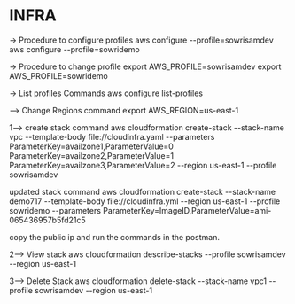 # INFRA

-> Procedure to configure profiles
aws configure --profile=sowrisamdev
aws configure --profile=sowridemo

-> Procedure to change profile
export AWS_PROFILE=sowrisamdev
export AWS_PROFILE=sowridemo

-> List profiles Commands
aws configure list-profiles

--> Change Regions command
export AWS_REGION=us-east-1

1--> create stack command
aws cloudformation create-stack --stack-name vpc --template-body file://cloudinfra.yaml --parameters ParameterKey=availzone1,ParameterValue=0 ParameterKey=availzone2,ParameterValue=1  ParameterKey=availzone3,ParameterValue=2 --region us-east-1 --profile sowrisamdev

updated stack command
aws cloudformation create-stack --stack-name demo717 --template-body file://cloudinfra.yml --region us-east-1 --profile sowridemo --parameters ParameterKey=ImageID,ParameterValue=ami-065436957b5fd21c5

copy the public ip and run the commands in the postman.

2--> View stack
aws cloudformation describe-stacks --profile sowrisamdev --region us-east-1

3--> Delete Stack
aws cloudformation delete-stack --stack-name vpc1 --profile sowrisamdev --region us-east-1
